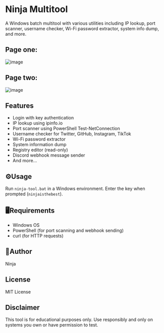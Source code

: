 # Ninja Multitool
A Windows batch multitool with various utilities including IP lookup, port scanner, username checker, Wi-Fi password extractor, system info dump, and more.
<h2>Page one:</h2>

![image](https://github.com/user-attachments/assets/9c04cd64-ade5-42b1-ad7a-42c40aef044b)
<h2>Page two:</h2>

![image](https://github.com/user-attachments/assets/71aec628-6da5-4f99-ae45-32dbd4342e89)

## Features

- Login with key authentication
- IP lookup using ipinfo.io
- Port scanner using PowerShell Test-NetConnection
- Username checker for Twitter, GitHub, Instagram, TikTok
- Wi-Fi password extractor
- System information dump
- Registry editor (read-only)
- Discord webhook message sender
- And more...

## ⚙️Usage

Run `ninja-tool.bat` in a Windows environment. Enter the key when prompted (`ninjaisthebest`).

## 🖥️Requirements

- Windows OS
- PowerShell (for port scanning and webhook sending)
- curl (for HTTP requests)


## 👤Author

Ninja

## License

MIT License

## Disclaimer

This tool is for educational purposes only. Use responsibly and only on systems you own or have permission to test.
